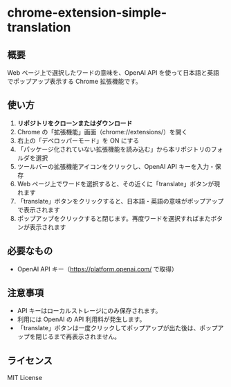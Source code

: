 # chrome-extension-simple-translation

## 概要

Web ページ上で選択したワードの意味を、OpenAI API を使って日本語と英語でポップアップ表示する Chrome 拡張機能です。

## 使い方

1. **リポジトリをクローンまたはダウンロード**
2. Chrome の「拡張機能」画面（chrome://extensions/）を開く
3. 右上の「デベロッパーモード」を ON にする
4. 「パッケージ化されていない拡張機能を読み込む」から本リポジトリのフォルダを選択
5. ツールバーの拡張機能アイコンをクリックし、OpenAI API キーを入力・保存
6. Web ページ上でワードを選択すると、その近くに「translate」ボタンが現れます
7. 「translate」ボタンをクリックすると、日本語・英語の意味がポップアップで表示されます
8. ポップアップをクリックすると閉じます。再度ワードを選択すればまたボタンが表示されます

## 必要なもの

- OpenAI API キー（https://platform.openai.com/ で取得）

## 注意事項

- API キーはローカルストレージにのみ保存されます。
- 利用には OpenAI の API 利用料が発生します。
- 「translate」ボタンは一度クリックしてポップアップが出た後は、ポップアップを閉じるまで再表示されません。

## ライセンス

MIT License
